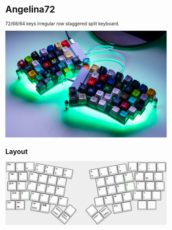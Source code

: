 # Angelina72

72/68/64 keys irregular row staggered split keyboard.

![angelina72](/_image/top.jpg)

## Layout

![layout](/_image/layout.png)

